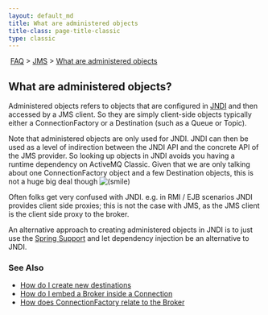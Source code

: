 ```yaml
---
layout: default_md
title: What are administered objects 
title-class: page-title-classic
type: classic
---
```


 [FAQ](faq) > [JMS](jms) > [What are administered objects](what-are-administered-objects)


What are administered objects?
------------------------------

Administered objects refers to objects that are configured in [JNDI](jndi-Community/support) and then accessed by a JMS client. So they are simply client-side objects typically either a ConnectionFactory or a Destination (such as a Queue or Topic).

Note that administered objects are only used for JNDI. JNDI can then be used as a level of indirection between the JNDI API and the concrete API of the JMS provider. So looking up objects in JNDI avoids you having a runtime dependency on ActiveMQ Classic. Given that we are only talking about one ConnectionFactory object and a few Destination objects, this is not a huge big deal though ![(smile)](https://cwiki.apache.org/confluence/s/en_GB/5997/6f42626d00e36f53fe51440403446ca61552e2a2.1/_/images/icons/emoticons/smile.png)

Often folks get very confused with JNDI. e.g. in RMI / EJB scenarios JNDI provides client side proxies; this is not the case with JMS, as the JMS client is the client side proxy to the broker.

An alternative approach to creating administered objects in JNDI is to just use the [Spring Support](spring-Community/support) and let dependency injection be an alternative to JNDI.

### See Also

*   [How do I create new destinations](how-do-i-create-new-destinations)
*   [How do I embed a Broker inside a Connection](how-do-i-embed-a-broker-inside-a-connection)
*   [How does ConnectionFactory relate to the Broker](how-does-connectionfactory-relate-to-the-broker)

